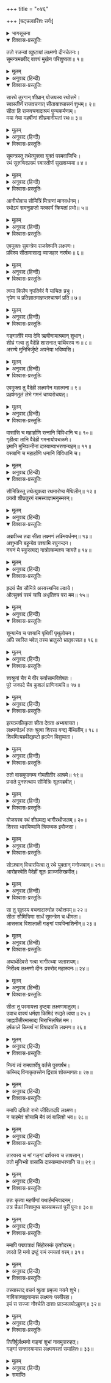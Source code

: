 +++
title = "०४६"

+++
[षट्चत्वारिंशः सर्गः]



<details><summary>भागसूचना</summary>

46. लक्ष्मणका सीताको रथपर बिठाकर उन्हें वनमें छोड़नेके लिये ले जाना और गङ्गाजीके तटपर पहुँचना
</details>

<details open><summary>विश्वास-प्रस्तुतिः</summary>

ततो रजन्यां व्युष्टायां लक्ष्मणो दीनचेतनः।  
सुमन्त्रमब्रवीद् वाक्यं मुखेन परिशुष्यता॥ १॥
</details>

<details><summary>मूलम्</summary>

ततो रजन्यां व्युष्टायां लक्ष्मणो दीनचेतनः।  
सुमन्त्रमब्रवीद् वाक्यं मुखेन परिशुष्यता॥ १॥
</details>

<details><summary>अनुवाद (हिन्दी)</summary>

तदनन्तर जब रात बीती और सबेरा हुआ, तब लक्ष्मणने मन-ही-मन दुःखी हो सूखे मुखसे सुमन्त्रसे कहा—॥ १॥
</details>

<details open><summary>विश्वास-प्रस्तुतिः</summary>

सारथे तुरगान् शीघ्रान् योजयस्व रथोत्तमे।  
स्वास्तीर्णं राजवचनात् सीतायाश्चासनं शुभम्॥ २॥  
सीता हि राजवचनादाश्रमं पुण्यकर्मणाम्।  
मया नेया महर्षीणां शीघ्रमानीयतां रथः॥ ३॥
</details>

<details><summary>मूलम्</summary>

सारथे तुरगान् शीघ्रान् योजयस्व रथोत्तमे।  
स्वास्तीर्णं राजवचनात् सीतायाश्चासनं शुभम्॥ २॥  
सीता हि राजवचनादाश्रमं पुण्यकर्मणाम्।  
मया नेया महर्षीणां शीघ्रमानीयतां रथः॥ ३॥
</details>

<details><summary>अनुवाद (हिन्दी)</summary>

‘सारथे! एक उत्तम रथमें शीघ्रगामी घोड़ोंको जोतो और उस रथमें सीताजीके लिये सुन्दर आसन बिछा दो। मैं महाराजकी आज्ञासे सीतादेवीको पुण्यकर्मा महर्षियोंके आश्रमपर पहुँचा दूँगा। तुम शीघ्र रथ ले आओ’॥ २-३॥
</details>

<details open><summary>विश्वास-प्रस्तुतिः</summary>

सुमन्त्रस्तु तथेत्युक्त्वा युक्तं परमवाजिभिः।  
रथं सुरुचिरप्रख्यं स्वास्तीर्णं सुखशय्यया॥ ४॥
</details>

<details><summary>मूलम्</summary>

सुमन्त्रस्तु तथेत्युक्त्वा युक्तं परमवाजिभिः।  
रथं सुरुचिरप्रख्यं स्वास्तीर्णं सुखशय्यया॥ ४॥
</details>

<details><summary>अनुवाद (हिन्दी)</summary>

तब सुमन्त्र ‘बहुत अच्छा’ कहकर तुरंत ही उत्तम घोड़ोंसे जुता हुआ एक सुन्दर रथ ले आये, जिसपर सुखद शय्यासे युक्त सुन्दर बिछावन बिछा हुआ था॥ ४॥
</details>

<details open><summary>विश्वास-प्रस्तुतिः</summary>

आनीयोवाच सौमित्रिं मित्राणां मानवर्धनम्।  
रथोऽयं समनुप्राप्तो यत्कार्यं क्रियतां प्रभो॥ ५॥
</details>

<details><summary>मूलम्</summary>

आनीयोवाच सौमित्रिं मित्राणां मानवर्धनम्।  
रथोऽयं समनुप्राप्तो यत्कार्यं क्रियतां प्रभो॥ ५॥
</details>

<details><summary>अनुवाद (हिन्दी)</summary>

उसे लाकर वे मित्रोंका मान बढ़ानेवाले सुमित्रा-कुमारसे बोले—‘प्रभो! यह रथ आ गया। अब जो कुछ करना हो कीजिये’॥ ५॥
</details>

<details open><summary>विश्वास-प्रस्तुतिः</summary>

एवमुक्तः सुमन्त्रेण राजवेश्मनि लक्ष्मणः।  
प्रविश्य सीतामासाद्य व्याजहार नरर्षभः॥ ६॥
</details>

<details><summary>मूलम्</summary>

एवमुक्तः सुमन्त्रेण राजवेश्मनि लक्ष्मणः।  
प्रविश्य सीतामासाद्य व्याजहार नरर्षभः॥ ६॥
</details>

<details><summary>अनुवाद (हिन्दी)</summary>

सुमन्त्रके ऐसा कहनेपर नरश्रेष्ठ लक्ष्मण राजमहलमें गये और सीताजीके पास जाकर बोले—॥ ६॥
</details>

<details open><summary>विश्वास-प्रस्तुतिः</summary>

त्वया किलैष नृपतिर्वरं वै याचितः प्रभुः।  
नृपेण च प्रतिज्ञातमाज्ञप्तश्चाश्रमं प्रति॥ ७॥
</details>

<details><summary>मूलम्</summary>

त्वया किलैष नृपतिर्वरं वै याचितः प्रभुः।  
नृपेण च प्रतिज्ञातमाज्ञप्तश्चाश्रमं प्रति॥ ७॥
</details>

<details><summary>अनुवाद (हिन्दी)</summary>

‘देवि! आपने महाराजसे मुनियोंके आश्रमोंपर जानेके लिये वर माँगा था और महाराजने आपको आश्रमपर पहुँचानेके लिये प्रतिज्ञा की थी॥ ७॥
</details>

<details open><summary>विश्वास-प्रस्तुतिः</summary>

गङ्गातीरे मया देवि ऋषीणामाश्रमान् शुभान्।  
शीघ्रं गत्वा तु वैदेहि शासनात् पार्थिवस्य नः॥ ८॥  
अरण्ये मुनिभिर्जुष्टे अपनेया भविष्यसि।
</details>

<details><summary>मूलम्</summary>

गङ्गातीरे मया देवि ऋषीणामाश्रमान् शुभान्।  
शीघ्रं गत्वा तु वैदेहि शासनात् पार्थिवस्य नः॥ ८॥  
अरण्ये मुनिभिर्जुष्टे अपनेया भविष्यसि।
</details>

<details><summary>अनुवाद (हिन्दी)</summary>

‘देवि! विदेहनन्दिनि! उस बातचीतके अनुसार मैं राजाकी आज्ञासे शीघ्र ही गङ्गातटपर ऋषियोंके सुन्दर आश्रमोंतक चलूँगा और आपको मुनिजनसेवित वनमें पहुँचाऊँगा’॥ ८ १/२॥
</details>

<details open><summary>विश्वास-प्रस्तुतिः</summary>

एवमुक्ता तु वैदेही लक्ष्मणेन महात्मना॥ ९॥  
प्रहर्षमतुलं लेभे गमनं चाप्यरोचयत्।
</details>

<details><summary>मूलम्</summary>

एवमुक्ता तु वैदेही लक्ष्मणेन महात्मना॥ ९॥  
प्रहर्षमतुलं लेभे गमनं चाप्यरोचयत्।
</details>

<details><summary>अनुवाद (हिन्दी)</summary>

महात्मा लक्ष्मणके ऐसा कहनेपर विदेहनन्दिनी सीताको अनुपम हर्ष प्राप्त हुआ। वे चलनेको तैयार हो गयीं॥ ९ १/२॥
</details>

<details open><summary>विश्वास-प्रस्तुतिः</summary>

वासांसि च महार्हाणि रत्नानि विविधानि च॥ १०॥  
गृहीत्वा तानि वैदेही गमनायोपचक्रमे।  
इमानि मुनिपत्नीनां दास्याम्याभरणान्यहम्॥ ११॥  
वस्त्राणि च महार्हाणि धनानि विविधानि च।
</details>

<details><summary>मूलम्</summary>

वासांसि च महार्हाणि रत्नानि विविधानि च॥ १०॥  
गृहीत्वा तानि वैदेही गमनायोपचक्रमे।  
इमानि मुनिपत्नीनां दास्याम्याभरणान्यहम्॥ ११॥  
वस्त्राणि च महार्हाणि धनानि विविधानि च।
</details>

<details><summary>अनुवाद (हिन्दी)</summary>

बहुमूल्य वस्त्र और नाना प्रकारके रत्न लेकर वैदेही सीता वनकी यात्राके लिये उद्यत हो गयीं और लक्ष्मणसे बोलीं—‘ये सब बहुमूल्य वस्त्र, आभूषण और नाना प्रकारके रत्न-धन मैं मुनिपत्नियोंको दूँगी’॥ १०-११ १/२॥
</details>

<details open><summary>विश्वास-प्रस्तुतिः</summary>

सौमित्रिस्तु तथेत्युक्त्वा रथमारोप्य मैथिलीम्॥ १२॥  
प्रययौ शीघ्रतुरगं रामस्याज्ञामनुस्मरन्।
</details>

<details><summary>मूलम्</summary>

सौमित्रिस्तु तथेत्युक्त्वा रथमारोप्य मैथिलीम्॥ १२॥  
प्रययौ शीघ्रतुरगं रामस्याज्ञामनुस्मरन्।
</details>

<details><summary>अनुवाद (हिन्दी)</summary>

लक्ष्मणने ‘बहुत अच्छा’ कहकर मिथिलेशकुमारी सीताको रथपर चढ़ाया और श्रीरघुनाथजीकी आज्ञाको ध्यानमें रखते हुए उस तेज घोड़ोंवाले रथपर चढ़कर वे वनकी ओर चल दिये॥ १२ १/२॥
</details>

<details open><summary>विश्वास-प्रस्तुतिः</summary>

अब्रवीच्च तदा सीता लक्ष्मणं लक्ष्मिवर्धनम्॥ १३॥  
अशुभानि बहून्येव पश्यामि रघुनन्दन।  
नयनं मे स्फुरत्यद्य गात्रोत्कम्पश्च जायते॥ १४॥
</details>

<details><summary>मूलम्</summary>

अब्रवीच्च तदा सीता लक्ष्मणं लक्ष्मिवर्धनम्॥ १३॥  
अशुभानि बहून्येव पश्यामि रघुनन्दन।  
नयनं मे स्फुरत्यद्य गात्रोत्कम्पश्च जायते॥ १४॥
</details>

<details><summary>अनुवाद (हिन्दी)</summary>

उस समय सीताने लक्ष्मीवर्धन लक्ष्मणसे कहा ‘रघुनन्दन! मुझे बहुत-से अपशकुन दिखायी देते हैं। आज मेरी दायीं आँख फड़कती है और मेरे शरीरमें कम्प हो रहा है॥ १३-१४॥
</details>

<details open><summary>विश्वास-प्रस्तुतिः</summary>

हृदयं चैव सौमित्रे अस्वस्थमिव लक्षये।  
औत्सुक्यं परमं चापि अधृतिश्च परा मम॥ १५॥
</details>

<details><summary>मूलम्</summary>

हृदयं चैव सौमित्रे अस्वस्थमिव लक्षये।  
औत्सुक्यं परमं चापि अधृतिश्च परा मम॥ १५॥
</details>

<details><summary>अनुवाद (हिन्दी)</summary>

‘सुमित्राकुमार! मैं अपने हृदयको अस्वस्थ-सा देख रही हूँ। मनमें बड़ी उत्कण्ठा हो रही है और मेरी अधीरता पराकाष्ठाको पहुँची हुई है॥ १५॥
</details>

<details open><summary>विश्वास-प्रस्तुतिः</summary>

शून्यामेव च पश्यामि पृथिवीं पृथुलोचन।  
अपि स्वस्ति भवेत् तस्य भ्रातुस्ते भ्रातृवत्सल॥ १६॥
</details>

<details><summary>मूलम्</summary>

शून्यामेव च पश्यामि पृथिवीं पृथुलोचन।  
अपि स्वस्ति भवेत् तस्य भ्रातुस्ते भ्रातृवत्सल॥ १६॥
</details>

<details><summary>अनुवाद (हिन्दी)</summary>

‘विशाललोचन लक्ष्मण! मुझे पृथ्वी सूनी-सी ही दिखायी देती है। भ्रातृवत्सल! तुम्हारे भाई कुशलसे रहें॥ १६॥
</details>

<details open><summary>विश्वास-प्रस्तुतिः</summary>

श्वश्रूणां चैव मे वीर सर्वासामविशेषतः।  
पुरे जनपदे चैव कुशलं प्राणिनामपि॥ १७॥
</details>

<details><summary>मूलम्</summary>

श्वश्रूणां चैव मे वीर सर्वासामविशेषतः।  
पुरे जनपदे चैव कुशलं प्राणिनामपि॥ १७॥
</details>

<details><summary>अनुवाद (हिन्दी)</summary>

‘वीर! मेरी सब सासुएँ समान रूपसे सानन्द रहें। नगर और जनपदमें भी समस्त प्राणी सकुशल रहें’॥ १७॥
</details>

<details open><summary>विश्वास-प्रस्तुतिः</summary>

इत्यञ्जलिकृता सीता देवता अभ्ययाचत।  
लक्ष्मणोऽर्थं ततः श्रुत्वा शिरसा वन्द्य मैथिलीम्॥ १८॥  
शिवमित्यब्रवीद्हृष्टो हृदयेन विशुष्यता।
</details>

<details><summary>मूलम्</summary>

इत्यञ्जलिकृता सीता देवता अभ्ययाचत।  
लक्ष्मणोऽर्थं ततः श्रुत्वा शिरसा वन्द्य मैथिलीम्॥ १८॥  
शिवमित्यब्रवीद्हृष्टो हृदयेन विशुष्यता।
</details>

<details><summary>अनुवाद (हिन्दी)</summary>

ऐसा कहती हुई सीताने हाथ जोड़कर देवताओंसे प्रार्थना की। सीताकी बात सुनकर लक्ष्मणने सिर झुकाकर उन्हें प्रणाम किया और ऊपरसे प्रसन्न हो मुर्झाये हुए हृदयसे कहा—‘सबका कल्याण हो’॥ १८ १/२॥
</details>

<details open><summary>विश्वास-प्रस्तुतिः</summary>

ततो वासमुपागम्य गोमतीतीर आश्रमे॥ १९॥  
प्रभाते पुनरुत्थाय सौमित्रिः सूतमब्रवीत्।
</details>

<details><summary>मूलम्</summary>

ततो वासमुपागम्य गोमतीतीर आश्रमे॥ १९॥  
प्रभाते पुनरुत्थाय सौमित्रिः सूतमब्रवीत्।
</details>

<details><summary>अनुवाद (हिन्दी)</summary>

तदनन्तर गोमतीके तटपर पहुँचकर एक आश्रममें उन सबने रात बितायी। फिर प्रातःकाल उठकर सुमित्राकुमारने सारथिसे कहा—॥ १९ १/२॥
</details>

<details open><summary>विश्वास-प्रस्तुतिः</summary>

योजयस्व रथं शीघ्रमद्य भागीरथीजलम्॥ २०॥  
शिरसा धारयिष्यामि त्रियम्बक इवौजसा।
</details>

<details><summary>मूलम्</summary>

योजयस्व रथं शीघ्रमद्य भागीरथीजलम्॥ २०॥  
शिरसा धारयिष्यामि त्रियम्बक इवौजसा।
</details>

<details><summary>अनुवाद (हिन्दी)</summary>

‘सारथे! जल्दी रथ जोतो। आज मैं भागीरथीके जलको उसी प्रकार सिरपर धारण करूँगा; जैसे भगवान् शङ्करने अपने तेजसे उसे मस्तकपर धारण किया था’॥ २० १/२॥
</details>

<details open><summary>विश्वास-प्रस्तुतिः</summary>

सोऽश्वान् विचारयित्वा तु रथे युक्तान् मनोजवान्॥ २१॥  
आरोहस्वेति वैदेहीं सूतः प्राञ्जलिरब्रवीत्।
</details>

<details><summary>मूलम्</summary>

सोऽश्वान् विचारयित्वा तु रथे युक्तान् मनोजवान्॥ २१॥  
आरोहस्वेति वैदेहीं सूतः प्राञ्जलिरब्रवीत्।
</details>

<details><summary>अनुवाद (हिन्दी)</summary>

सारथिने मनके समान वेगशाली चारों घोड़ोंको टहलाकर रथमें जोता और विदेहनन्दिनी सीतासे हाथ जोड़कर कहा—‘देवि! रथपर आरूढ़ होइये’॥ २१ १/२॥
</details>

<details open><summary>विश्वास-प्रस्तुतिः</summary>

सा तु सूतस्य वचनादारुरोह रथोत्तमम्॥ २२॥  
सीता सौमित्रिणा सार्धं सुमन्त्रेण च धीमता।  
आससाद विशालाक्षी गङ्गां पापविनाशिनीम्॥ २३॥
</details>

<details><summary>मूलम्</summary>

सा तु सूतस्य वचनादारुरोह रथोत्तमम्॥ २२॥  
सीता सौमित्रिणा सार्धं सुमन्त्रेण च धीमता।  
आससाद विशालाक्षी गङ्गां पापविनाशिनीम्॥ २३॥
</details>

<details><summary>अनुवाद (हिन्दी)</summary>

सूतके कहनेसे देवी सीता उस उत्तम रथपर सवार हुईं। इस प्रकार सुमित्राकुमार लक्ष्मण और बुद्धिमान् सुमन्त्रके साथ विशाललोचना सीतादेवी पापनाशिनी गङ्गाके तटपर जा पहुँचीं॥ २२-२३॥
</details>

<details open><summary>विश्वास-प्रस्तुतिः</summary>

अथार्धदिवसे गत्वा भागीरथ्या जलाशयम्।  
निरीक्ष्य लक्ष्मणो दीनः प्ररुरोद महास्वनः॥ २४॥
</details>

<details><summary>मूलम्</summary>

अथार्धदिवसे गत्वा भागीरथ्या जलाशयम्।  
निरीक्ष्य लक्ष्मणो दीनः प्ररुरोद महास्वनः॥ २४॥
</details>

<details><summary>अनुवाद (हिन्दी)</summary>

दोपहरके समय भागीरथीकी जलधारातक पहुँचकर लक्ष्मण उसकी ओर देखते हुए दुःखी हो उच्च स्वरसे फूट-फूटकर रोने लगे॥ २४॥
</details>

<details open><summary>विश्वास-प्रस्तुतिः</summary>

सीता तु परमायत्ता दृष्ट्वा लक्ष्मणमातुरम्।  
उवाच वाक्यं धर्मज्ञा किमिदं रुद्यते त्वया॥ २५॥  
जाह्नवीतीरमासाद्य चिराभिलषितं मम।  
हर्षकाले किमर्थं मां विषादयसि लक्ष्मण॥ २६॥
</details>

<details><summary>मूलम्</summary>

सीता तु परमायत्ता दृष्ट्वा लक्ष्मणमातुरम्।  
उवाच वाक्यं धर्मज्ञा किमिदं रुद्यते त्वया॥ २५॥  
जाह्नवीतीरमासाद्य चिराभिलषितं मम।  
हर्षकाले किमर्थं मां विषादयसि लक्ष्मण॥ २६॥
</details>

<details><summary>अनुवाद (हिन्दी)</summary>

लक्ष्मणको शोकसे आतुर देख धर्मज्ञा सीता अत्यन्त चिन्तित हो उनसे बोलीं—‘लक्ष्मण! यह क्या? तुम रोते क्यों हो! गङ्गाके तटपर आकर तो मेरी चिरकालकी अभिलाषा पूर्ण हुई है। इस हर्षके समय तुम रोकर मुझे दुःखी क्यों करते हो?॥ २५-२६॥
</details>

<details open><summary>विश्वास-प्रस्तुतिः</summary>

नित्यं त्वं रामपार्श्वेषु वर्तसे पुरुषर्षभ।  
कच्चिद् विनाकृतस्तेन द्विरात्रं शोकमागतः॥ २७॥
</details>

<details><summary>मूलम्</summary>

नित्यं त्वं रामपार्श्वेषु वर्तसे पुरुषर्षभ।  
कच्चिद् विनाकृतस्तेन द्विरात्रं शोकमागतः॥ २७॥
</details>

<details><summary>अनुवाद (हिन्दी)</summary>

‘पुरुषप्रवर! श्रीरामके पास तो तुम सदा ही रहते हो। क्या दो दिनतक उनसे बिछुड़ जानेके कारण तुम इतने शोकाकुल हो गये हो?॥ २७॥
</details>

<details open><summary>विश्वास-प्रस्तुतिः</summary>

ममापि दयितो रामो जीवितादपि लक्ष्मण।  
न चाहमेवं शोचामि मैवं त्वं बालिशो भव॥ २८॥
</details>

<details><summary>मूलम्</summary>

ममापि दयितो रामो जीवितादपि लक्ष्मण।  
न चाहमेवं शोचामि मैवं त्वं बालिशो भव॥ २८॥
</details>

<details><summary>अनुवाद (हिन्दी)</summary>

‘लक्ष्मण! श्रीराम तो मुझे भी अपने प्राणोंसे बढ़कर प्रिय हैं; परंतु मैं तो इस प्रकार शोक नहीं कर रही हूँ। तुम ऐसे नादान न बनो॥ २८॥
</details>

<details open><summary>विश्वास-प्रस्तुतिः</summary>

तारयस्व च मां गङ्गां दर्शयस्व च तापसान्।  
ततो मुनिभ्यो वासांसि दास्याम्याभरणानि च॥ २९॥
</details>

<details><summary>मूलम्</summary>

तारयस्व च मां गङ्गां दर्शयस्व च तापसान्।  
ततो मुनिभ्यो वासांसि दास्याम्याभरणानि च॥ २९॥
</details>

<details><summary>अनुवाद (हिन्दी)</summary>

‘मुझे गङ्गाके उस पार ले चलो और तपस्वी मुनियोंके दर्शन कराओ। मैं उन्हें वस्त्र और आभूषण दूँगी॥ २९॥
</details>

<details open><summary>विश्वास-प्रस्तुतिः</summary>

ततः कृत्वा महर्षीणां यथार्हमभिवादनम्।  
तत्र चैकां निशामुष्य यास्यामस्तां पुरीं पुनः॥ ३०॥
</details>

<details><summary>मूलम्</summary>

ततः कृत्वा महर्षीणां यथार्हमभिवादनम्।  
तत्र चैकां निशामुष्य यास्यामस्तां पुरीं पुनः॥ ३०॥
</details>

<details><summary>अनुवाद (हिन्दी)</summary>

‘तत्पश्चात् उन महर्षियोंका यथायोग्य अभिवादन करके वहाँ एक रात ठहरकर हम पुनः अयोध्यापुरीको लौट चलेंगे॥ ३०॥
</details>

<details open><summary>विश्वास-प्रस्तुतिः</summary>

ममापि पद्मपत्राक्षं सिंहोरस्कं कृशोदरम्।  
त्वरते हि मनो द्रष्टुं रामं रमयतां वरम्॥ ३१॥
</details>

<details><summary>मूलम्</summary>

ममापि पद्मपत्राक्षं सिंहोरस्कं कृशोदरम्।  
त्वरते हि मनो द्रष्टुं रामं रमयतां वरम्॥ ३१॥
</details>

<details><summary>अनुवाद (हिन्दी)</summary>

‘मेरा मन भी सिंहके समान वक्षःस्थल, कृश उदर और कमलके समान नेत्रवाले श्रीरामको, जो मनको रमानेवालोंमें सबसे श्रेष्ठ हैं, देखनेके लिये उतावला हो रहा है’॥ ३१॥
</details>

<details open><summary>विश्वास-प्रस्तुतिः</summary>

तस्यास्तद् वचनं श्रुत्वा प्रमृज्य नयने शुभे।  
नाविकानाह्वयामास लक्ष्मणः परवीरहा।  
इयं स सज्जा नौश्चेति दाशाः प्राञ्जलयोऽब्रुवन्॥ ३२॥
</details>

<details><summary>मूलम्</summary>

तस्यास्तद् वचनं श्रुत्वा प्रमृज्य नयने शुभे।  
नाविकानाह्वयामास लक्ष्मणः परवीरहा।  
इयं स सज्जा नौश्चेति दाशाः प्राञ्जलयोऽब्रुवन्॥ ३२॥
</details>

<details><summary>अनुवाद (हिन्दी)</summary>

सीताजीका यह वचन सुनकर शत्रुवीरोंका संहार करनेवाले लक्ष्मणने अपनी दोनों सुन्दर आँखें पोंछ लीं और नाविकोंको बुलाया। उन मल्लाहोंने हाथ जोड़कर कहा—‘प्रभो! यह नाव तैयार है’॥ ३२॥
</details>

<details open><summary>विश्वास-प्रस्तुतिः</summary>

तितीर्षुर्लक्ष्मणो गङ्गां शुभां नावमुपारुहत्।  
गङ्गां सन्तारयामास लक्ष्मणस्तां समाहितः॥ ३३॥
</details>

<details><summary>मूलम्</summary>

तितीर्षुर्लक्ष्मणो गङ्गां शुभां नावमुपारुहत्।  
गङ्गां सन्तारयामास लक्ष्मणस्तां समाहितः॥ ३३॥
</details>

<details><summary>अनुवाद (हिन्दी)</summary>

लक्ष्मण गङ्गाजीको पार करनेके लिये सीताजीके साथ उस सुन्दर नौकापर बैठे और बड़ी सावधानीके साथ उन्होंने सीताको गङ्गाजीके उस पार पहुँचाया॥ ३३॥
</details>

<details><summary>समाप्तिः</summary>

इत्यार्षे श्रीमद्रामायणे वाल्मीकीये आदिकाव्ये उत्तरकाण्डे षट्चत्वारिंशः सर्गः॥ ४६॥  
इस प्रकार श्रीवाल्मीकिनिर्मित आर्षरामायण आदिकाव्यके उत्तरकाण्डमें छियालीसवाँ सर्ग पूरा हुआ॥ ४६॥
</details>


